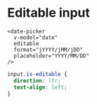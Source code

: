 # Editable input

```vue
<date-picker
  v-model="date"
  editable
  format="jYYYY/jMM/jDD"
  placeholder="YYYY/MM/DD"
/>
```
```css
input.is-editable {
  direction: ltr;
  text-align: left;
}
```
<ClientOnly>
  <date-picker
    format="jYYYY/jMM/jDD"
    placeholder="YYYY/MM/DD"
    editable
  />
</ClientOnly>
